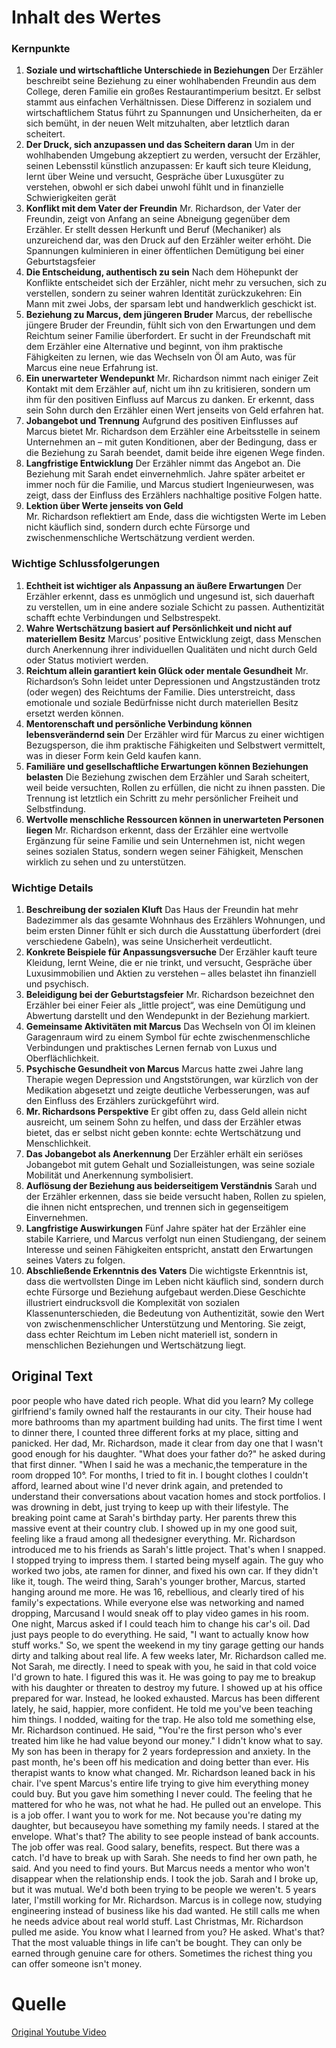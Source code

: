 # Inhalt des Wertes

### Kernpunkte
1. **Soziale und wirtschaftliche Unterschiede in Beziehungen**
    Der Erzähler beschreibt seine Beziehung zu einer wohlhabenden Freundin aus dem College, deren Familie ein großes Restaurantimperium besitzt. Er selbst stammt aus einfachen Verhältnissen. Diese Differenz in sozialem und wirtschaftlichem Status führt zu Spannungen und Unsicherheiten, da er sich bemüht, in der neuen Welt mitzuhalten, aber letztlich daran scheitert.
2. **Der Druck, sich anzupassen und das Scheitern daran**
     Um in der wohlhabenden Umgebung akzeptiert zu werden, versucht der Erzähler, seinen Lebensstil künstlich anzupassen: Er kauft sich teure Kleidung, lernt über Weine und versucht, Gespräche über Luxusgüter zu verstehen, obwohl er sich dabei unwohl fühlt und in finanzielle Schwierigkeiten gerät
3. **Konflikt mit dem Vater der Freundin**
     Mr. Richardson, der Vater der Freundin, zeigt von Anfang an seine Abneigung gegenüber dem Erzähler. Er stellt dessen Herkunft und Beruf (Mechaniker) als unzureichend dar, was den Druck auf den Erzähler weiter erhöht. Die Spannungen kulminieren in einer öffentlichen Demütigung bei einer Geburtstagsfeier
4. **Die Entscheidung, authentisch zu sein**
     Nach dem Höhepunkt der Konflikte entscheidet sich der Erzähler, nicht mehr zu versuchen, sich zu verstellen, sondern zu seiner wahren Identität zurückzukehren: Ein Mann mit zwei Jobs, der sparsam lebt und handwerklich geschickt ist.
5. **Beziehung zu Marcus, dem jüngeren Bruder**
     Marcus, der rebellische jüngere Bruder der Freundin, fühlt sich von den Erwartungen und dem Reichtum seiner Familie überfordert. Er sucht in der Freundschaft mit dem Erzähler eine Alternative und beginnt, von ihm praktische Fähigkeiten zu lernen, wie das Wechseln von Öl am Auto, was für Marcus eine neue Erfahrung ist.
6. **Ein unerwarteter Wendepunkt**
     Mr. Richardson nimmt nach einiger Zeit Kontakt mit dem Erzähler auf, nicht um ihn zu kritisieren, sondern um ihm für den positiven Einfluss auf Marcus zu danken. Er erkennt, dass sein Sohn durch den Erzähler einen Wert jenseits von Geld erfahren hat.
7. **Jobangebot und Trennung**
     Aufgrund des positiven Einflusses auf Marcus bietet Mr. Richardson dem Erzähler eine Arbeitsstelle in seinem Unternehmen an – mit guten Konditionen, aber der Bedingung, dass er die Beziehung zu Sarah beendet, damit beide ihre eigenen Wege finden.
8. **Langfristige Entwicklung**     Der Erzähler nimmt das Angebot an. Die Beziehung mit Sarah endet einvernehmlich. Jahre später arbeitet er immer noch für die Familie, und Marcus studiert Ingenieurwesen, was zeigt, dass der Einfluss des Erzählers nachhaltige positive Folgen hatte.
9. **Lektion über Werte jenseits von Geld**     
    Mr. Richardson reflektiert am Ende, dass die wichtigsten Werte im Leben nicht käuflich sind, sondern durch echte Fürsorge und zwischenmenschliche Wertschätzung verdient werden.
### Wichtige Schlussfolgerungen
1. **Echtheit ist wichtiger als Anpassung an äußere Erwartungen**
     Der Erzähler erkennt, dass es unmöglich und ungesund ist, sich dauerhaft zu verstellen, um in eine andere soziale Schicht zu passen. Authentizität schafft echte Verbindungen und Selbstrespekt.
2. **Wahre Wertschätzung basiert auf Persönlichkeit und nicht auf materiellem Besitz**
    Marcus’ positive Entwicklung zeigt, dass Menschen durch Anerkennung ihrer individuellen Qualitäten und nicht durch Geld oder Status motiviert werden.
3. **Reichtum allein garantiert kein Glück oder mentale Gesundheit**
     Mr. Richardson’s Sohn leidet unter Depressionen und Angstzuständen trotz (oder wegen) des Reichtums der Familie. Dies unterstreicht, dass emotionale und soziale Bedürfnisse nicht durch materiellen Besitz ersetzt werden können.
4. **Mentorenschaft und persönliche Verbindung können lebensverändernd sein**
     Der Erzähler wird für Marcus zu einer wichtigen Bezugsperson, die ihm praktische Fähigkeiten und Selbstwert vermittelt, was in dieser Form kein Geld kaufen kann.
5. **Familiäre und gesellschaftliche Erwartungen können Beziehungen belasten**
     Die Beziehung zwischen dem Erzähler und Sarah scheitert, weil beide versuchten, Rollen zu erfüllen, die nicht zu ihnen passten. Die Trennung ist letztlich ein Schritt zu mehr persönlicher Freiheit und Selbstfindung.
6. **Wertvolle menschliche Ressourcen können in unerwarteten Personen liegen**
     Mr. Richardson erkennt, dass der Erzähler eine wertvolle Ergänzung für seine Familie und sein Unternehmen ist, nicht wegen seines sozialen Status, sondern wegen seiner Fähigkeit, Menschen wirklich zu sehen und zu unterstützen.
### Wichtige Details
1. **Beschreibung der sozialen Kluft**
     Das Haus der Freundin hat mehr Badezimmer als das gesamte Wohnhaus des Erzählers Wohnungen, und beim ersten Dinner fühlt er sich durch die Ausstattung überfordert (drei verschiedene Gabeln), was seine Unsicherheit verdeutlicht.
2. **Konkrete Beispiele für Anpassungsversuche**
     Der Erzähler kauft teure Kleidung, lernt Weine, die er nie trinkt, und versucht, Gespräche über Luxusimmobilien und Aktien zu verstehen – alles belastet ihn finanziell und psychisch.
3. **Beleidigung bei der Geburtstagsfeier**
     Mr. Richardson bezeichnet den Erzähler bei einer Feier als „little project“, was eine Demütigung und Abwertung darstellt und den Wendepunkt in der Beziehung markiert.
4. **Gemeinsame Aktivitäten mit Marcus**
     Das Wechseln von Öl im kleinen Garagenraum wird zu einem Symbol für echte zwischenmenschliche Verbindungen und praktisches Lernen fernab von Luxus und Oberflächlichkeit.
5. **Psychische Gesundheit von Marcus**
     Marcus hatte zwei Jahre lang Therapie wegen Depression und Angststörungen, war kürzlich von der Medikation abgesetzt und zeigte deutliche Verbesserungen, was auf den Einfluss des Erzählers zurückgeführt wird.
6. **Mr. Richardsons Perspektive**
     Er gibt offen zu, dass Geld allein nicht ausreicht, um seinem Sohn zu helfen, und dass der Erzähler etwas bietet, das er selbst nicht geben konnte: echte Wertschätzung und Menschlichkeit.
7. **Das Jobangebot als Anerkennung**
     Der Erzähler erhält ein seriöses Jobangebot mit gutem Gehalt und Sozialleistungen, was seine soziale Mobilität und Anerkennung symbolisiert.
8. **Auflösung der Beziehung aus beiderseitigem Verständnis**
     Sarah und der Erzähler erkennen, dass sie beide versucht haben, Rollen zu spielen, die ihnen nicht entsprechen, und trennen sich in gegenseitigem Einvernehmen.
9. **Langfristige Auswirkungen**
     Fünf Jahre später hat der Erzähler eine stabile Karriere, und Marcus verfolgt nun einen Studiengang, der seinem Interesse und seinen Fähigkeiten entspricht, anstatt den Erwartungen seines Vaters zu folgen.
10. **Abschließende Erkenntnis des Vaters**
      Die wichtigste Erkenntnis ist, dass die wertvollsten Dinge im Leben nicht käuflich sind, sondern durch echte Fürsorge und Beziehung aufgebaut werden.Diese Geschichte illustriert eindrucksvoll die Komplexität von sozialen Klassenunterschieden, die Bedeutung von Authentizität, sowie den Wert von zwischenmenschlicher Unterstützung und Mentoring. Sie zeigt, dass echter Reichtum im Leben nicht materiell ist, sondern in menschlichen Beziehungen und Wertschätzung liegt.


## Original Text

poor people who have dated rich people. What did you learn? My college girlfriend's family owned half the restaurants in our city. Their house had more bathrooms than my apartment building had units. The first time I went to dinner there, I counted three different forks at my place, sitting and panicked. Her dad, Mr. Richardson, made it clear from day one that I wasn't good enough for his daughter. "What does your father do?" he asked during that first dinner. "When I said he was a mechanic,the temperature in the room dropped 10°. For months, I tried to fit in. I bought clothes I couldn't afford, learned about wine I'd never drink again, and pretended to understand their conversations about vacation homes and stock portfolios. I was drowning in debt, just trying to keep up with their lifestyle. The breaking point came at Sarah's birthday party. Her parents threw this massive event at their country club. I showed up in my one good suit, feeling like a fraud among all thedesigner everything. Mr. Richardson introduced me to his friends as Sarah's little project. That's when I snapped. I stopped trying to impress them. I started being myself again. The guy who worked two jobs, ate ramen for dinner, and fixed his own car. If they didn't like it, tough. The weird thing, Sarah's younger brother, Marcus, started hanging around me more. He was 16, rebellious, and clearly tired of his family's expectations. While everyone else was networking and named dropping, Marcusand I would sneak off to play video games in his room. One night, Marcus asked if I could teach him to change his car's oil. Dad just pays people to do everything. He said, "I want to actually know how stuff works." So, we spent the weekend in my tiny garage getting our hands dirty and talking about real life. A few weeks later, Mr. Richardson called me. Not Sarah, me directly. I need to speak with you, he said in that cold voice I'd grown to hate. I figured this was it. He was going to pay me to breakup with his daughter or threaten to destroy my future. I showed up at his office prepared for war. Instead, he looked exhausted. Marcus has been different lately, he said, happier, more confident. He told me you've been teaching him things. I nodded, waiting for the trap. He also told me something else, Mr. Richardson continued. He said, "You're the first person who's ever treated him like he had value beyond our money." I didn't know what to say. My son has been in therapy for 2 years fordepression and anxiety. In the past month, he's been off his medication and doing better than ever. His therapist wants to know what changed. Mr. Richardson leaned back in his chair. I've spent Marcus's entire life trying to give him everything money could buy. But you gave him something I never could. The feeling that he mattered for who he was, not what he had. He pulled out an envelope. This is a job offer. I want you to work for me. Not because you're dating my daughter, but becauseyou have something my family needs. I stared at the envelope. What's that? The ability to see people instead of bank accounts. The job offer was real. Good salary, benefits, respect. But there was a catch. I'd have to break up with Sarah. She needs to find her own path, he said. And you need to find yours. But Marcus needs a mentor who won't disappear when the relationship ends. I took the job. Sarah and I broke up, but it was mutual. We'd both been trying to be people we weren't. 5 years later, I'mstill working for Mr. Richardson. Marcus is in college now, studying engineering instead of business like his dad wanted. He still calls me when he needs advice about real world stuff. Last Christmas, Mr. Richardson pulled me aside. You know what I learned from you? He asked. What's that? That the most valuable things in life can't be bought. They can only be earned through genuine care for others. Sometimes the richest thing you can offer someone isn't money.

# Quelle
[Original Youtube Video](https://www.youtube.com/shorts/m9Ri36V2RKA)
